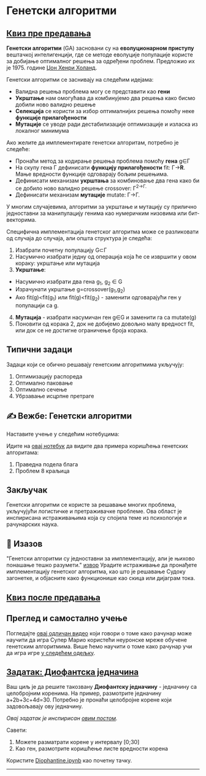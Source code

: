 <!--
CO_OP_TRANSLATOR_METADATA:
{
  "original_hash": "6bbd632dfe6c62e5f66bb51fd78c174a",
  "translation_date": "2025-09-23T14:36:24+00:00",
  "source_file": "lessons/6-Other/21-GeneticAlgorithms/README.md",
  "language_code": "sr"
}
-->
# Генетски алгоритми

## [Квиз пре предавања](https://ff-quizzes.netlify.app/en/ai/quiz/41)

**Генетски алгоритми** (GA) засновани су на **еволуционарном приступу** вештачкој интелигенцији, где се методе еволуције популације користе за добијање оптималног решења за одређени проблем. Предложио их је 1975. године [Џон Хенри Холанд](https://wikipedia.org/wiki/John_Henry_Holland).

Генетски алгоритми се заснивају на следећим идејама:

* Валидна решења проблема могу се представити као **гени**
* **Укрштање** нам омогућава да комбинујемо два решења како бисмо добили ново валидно решење
* **Селекција** се користи за избор оптималнијих решења помоћу неке **функције прилагођености**
* **Мутације** се уводе ради дестабилизације оптимизације и изласка из локалног минимума

Ако желите да имплементирате генетски алгоритам, потребно је следеће:

 * Пронаћи метод за кодирање решења проблема помоћу **гена** g&in;&Gamma;
 * На скупу гена &Gamma; дефинисати **функцију прилагођености** fit: &Gamma;&rightarrow;**R**. Мање вредности функције одговарају бољим решењима.
 * Дефинисати механизам **укрштања** за комбиновање два гена како би се добило ново валидно решење crossover: &Gamma;<sup>2</sub>&rightarrow;&Gamma;.
 * Дефинисати механизам **мутације** mutate: &Gamma;&rightarrow;&Gamma;.

У многим случајевима, алгоритми за укрштање и мутацију су прилично једноставни за манипулацију генима као нумеричким низовима или бит-векторима.

Специфична имплементација генетског алгоритма може се разликовати од случаја до случаја, али општа структура је следећа:

1. Изабрати почетну популацију G&subset;&Gamma;
2. Насумично изабрати једну од операција која ће се извршити у овом кораку: укрштање или мутација
3. **Укрштање**:
  * Насумично изабрати два гена g<sub>1</sub>, g<sub>2</sub> &in; G
  * Израчунати укрштање g=crossover(g<sub>1</sub>,g<sub>2</sub>)
  * Ако fit(g)<fit(g<sub>1</sub>) или fit(g)<fit(g<sub>2</sub>) - заменити одговарајући ген у популацији са g.
4. **Мутација** - изабрати насумичан ген g&in;G и заменити га са mutate(g)
5. Поновити од корака 2, док не добијемо довољно малу вредност fit, или док се не достигне ограничење броја корака.

## Типични задаци

Задаци који се обично решавају генетским алгоритмима укључују:

1. Оптимизацију распореда
1. Оптимално паковање
1. Оптимално сечење
1. Убрзавање исцрпне претраге

## ✍️ Вежбе: Генетски алгоритми

Наставите учење у следећим нотебуцима:

Идите на [овај нотебук](Genetic.ipynb) да видите два примера коришћења генетских алгоритама:

1. Праведна подела блага
1. Проблем 8 краљица

## Закључак

Генетски алгоритми се користе за решавање многих проблема, укључујући логистичке и претраживачке проблеме. Ова област је инспирисана истраживањима која су спојила теме из психологије и рачунарских наука.

## 🚀 Изазов

"Генетски алгоритми су једноставни за имплементацију, али је њихово понашање тешко разумети." [извор](https://wikipedia.org/wiki/Genetic_algorithm) Урадите истраживање да пронађете имплементацију генетског алгоритма, као што је решавање Судоку загонетке, и објасните како функционише као скица или дијаграм тока.

## [Квиз после предавања](https://ff-quizzes.netlify.app/en/ai/quiz/42)

## Преглед и самостално учење

Погледајте [овај одличан видео](https://www.youtube.com/watch?v=qv6UVOQ0F44) који говори о томе како рачунар може научити да игра Супер Марио користећи неуронске мреже обучене генетским алгоритмима. Више ћемо научити о томе како рачунар учи да игра игре [у следећем одељку](../22-DeepRL/README.md).

## [Задатак: Диофантска једначина](Diophantine.ipynb)

Ваш циљ је да решите такозвану **Диофантску једначину** - једначину са целобројним коренима. На пример, размотрите једначину a+2b+3c+4d=30. Потребно је пронаћи целобројне корене који задовољавају ову једначину.

*Овај задатак је инспирисан [овим постом](https://habr.com/post/128704/).*

Савети:

1. Можете разматрати корене у интервалу [0;30]
1. Као ген, размотрите коришћење листе вредности корена

Користите [Diophantine.ipynb](Diophantine.ipynb) као почетну тачку.

---

